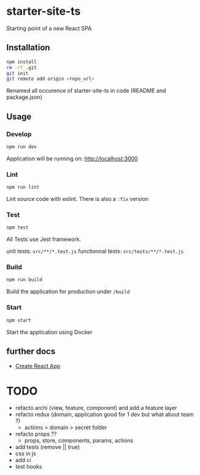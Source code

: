 # starter-site-ts

Starting point of a new React SPA

## Installation
```sh
npm install
rm -rf .git
git init
git remote add origin <repo_url>
```

Renamed all occurence of starter-site-ts in code (README and package.json)

## Usage

### Develop
```js
npm run dev
```
Application will be running on: [http://localhost:3000](http://localhost:3000)

### Lint
```sh
npm run lint
```
Lint source code with eslint.
There is also a `:fix` version

### Test
```sh
npm test
```
All Tests use Jest framework.

unit tests: `src/**/*.test.js`
functionnal tests: `src/tests/**/*.test.js`

### Build
```sh
npm run build
```
Build the application for production under `/build`

### Start
```sh
npm start
```
Start the application using Docker

## further docs
- [Create React App](https://github.com/facebookincubator/create-react-app)

# TODO
- refacto archi (view, feature, component) and add a feature layer
- refacto redux (domain, application good for 1 dev but what about team ?)
  - actions > domain > secret folder
- refacto props ??
  - props, store, components, params, actions
- add tests (remove || true)
- css in js
- add ci
- test hooks
